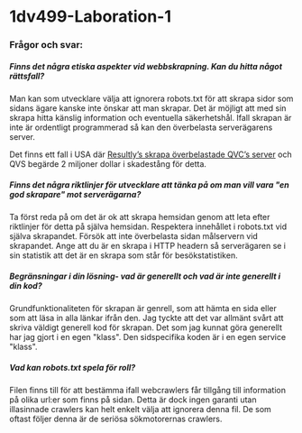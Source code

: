 # 1dv499-Laboration-1

### Frågor och svar: 

##### Finns det några etiska aspekter vid webbskrapning. Kan du hitta något rättsfall?
   
Man kan som utvecklare välja att ignorera robots.txt för att skrapa sidor som sidans ägare kanske inte önskar att man skrapar. Det är möjligt att med sin skrapa hitta känslig information och eventuella säkerhetshål. Ifall skrapan är inte är ordentligt programmerad så kan den överbelasta serverägarens server.

Det finns ett fall i USA där [Resultly’s skrapa överbelastade QVC’s server](http://www.forbes.com/sites/ericgoldman/2015/03/24/qvc-cant-stop-web-scraping/) och QVS begärde 2 miljoner dollar i skadestång för detta.

##### Finns det några riktlinjer för utvecklare att tänka på om man vill vara "en god skrapare" mot serverägarna?
   
Ta först reda på om det är ok att skrapa hemsidan genom att leta efter riktlinjer för detta på själva hemsidan. Respektera innehållet i robots.txt vid själva skrapandet. Försök att inte överbelasta sidan målservern vid skrapandet. Ange att du är en skrapa i HTTP headern så serverägaren se i sin statistik att det är en skrapa som står för besökstatistiken.

##### Begränsningar i din lösning- vad är generellt och vad är inte generellt i din kod?
   
Grundfunktionaliteten för skrapan är genrell, som att hämta en sida eller som att läsa in alla länkar ifrån den. Jag tyckte att det var allmänt svårt att skriva väldigt generell kod för skrapan. Det som jag kunnat göra generellt har jag gjort i en egen "klass". Den sidspecifika koden är i en egen service "klass".

##### Vad kan robots.txt spela för roll?
   
Filen finns till för att bestämma ifall webcrawlers får tillgång till information på olika url:er som finns på sidan. Detta är dock ingen garanti utan illasinnade crawlers kan helt enkelt välja att ignorera denna fil. De som oftast följer denna är de seriösa sökmotorernas crawlers.
